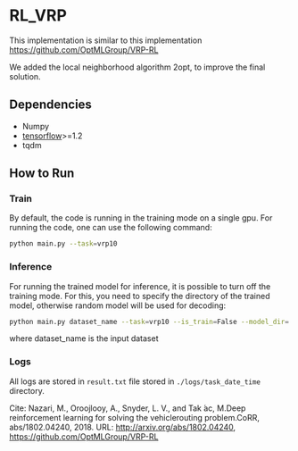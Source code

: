 # RL_VRP
This implementation is similar to this implementation https://github.com/OptMLGroup/VRP-RL

We added the local neighborhood algorithm 2opt, to improve the final solution.

## Dependencies
* Numpy
* [tensorflow](https://www.tensorflow.org/)>=1.2
* tqdm

## How to Run
### Train
By default, the code is running in the training mode on a single gpu. For running the code, one can use the following command:
```bash
python main.py --task=vrp10
```

### Inference
For running the trained model for inference, it is possible to turn off the training mode. For this, you need to specify the directory of the trained model, otherwise random model will be used for decoding:
```bash
python main.py dataset_name --task=vrp10 --is_train=False --model_dir=./path_to_your_saved_checkpoint
```
where dataset_name is the input dataset

### Logs
All logs are stored in ``result.txt`` file stored in ``./logs/task_date_time`` directory.

Cite: Nazari, M., Oroojlooy, A., Snyder, L. V., and Tak ́ac, M.Deep  reinforcement  learning  for  solving  the  vehiclerouting problem.CoRR, abs/1802.04240, 2018.
URL: http://arxiv.org/abs/1802.04240, https://github.com/OptMLGroup/VRP-RL

